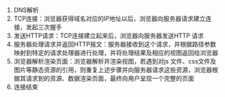 1. DNS解析
2. TCP连接：浏览器获得域名对应的IP地址以后，浏览器向服务器请求建立连接，发起三次握手
3. 发送HTTP请求：TCP连接建立起来后，浏览器向服务器发送HTTP 请求
4. 服务器处理请求并返回HTTP报文：服务器接收到这个请求，并根据路径参数映射到特定的请求处理器进行处理，并将处理结果及相应的视图返回给浏览器
5. 浏览器解析渲染页面：浏览器解析并渲染视图，若遇到对js 文件、css文件及图片等静态资源的引用，则重复上述步骤并向服务器请求这些资源，浏览器根据其请求到的资源、数据渲染页面，最终向用户呈现一个完整的页面
6. 连接结束